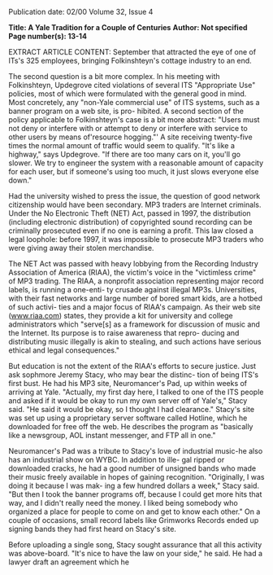 Publication date: 02/00
Volume 32, Issue 4

**Title: A Yale Tradition for a Couple of Centuries**
**Author: Not specified**
**Page number(s): 13-14**

EXTRACT ARTICLE CONTENT:
September that attracted the eye of one of ITs's 325 employees, 
bringing Folkinshteyn's cottage industry to an end. 

The second question is a bit more complex. In his meeting 
with Folkinshteyn, Updegrove cited violations of several ITS 
"Appropriate Use" policies, most of which were formulated with the 
general good in mind. Most concretely, any "non-Yale commercial 
use" of ITS systems, such as a banner program on a web site, is pro-
hibited. A second section of the policy applicable to Folkinshteyn's 
case is a bit more abstract: "Users must not deny or interfere with 
or attempt to deny or interfere with service to other users by means 
of'resource hogging."' A site receiving twenty-five times the normal 
amount of traffic would seem to qualify. "It's like a highway," says 
Updegrove. "If there are too many cars on it, you'll go slower. We 
try to engineer the system with a reasonable amount of capacity for 
each user, but if someone's using too much, it just slows everyone 
else down." 

Had the university wished to press the issue, the question of 
good network citizenship would have been secondary. MP3 traders 
are Internet criminals. Under the No Electronic Theft (NET) Act, 
passed in 1997, the distribution (including electronic distribution) 
of copyrighted sound recording can be criminally prosecuted even 
if no one is earning a profit. This law closed a legal loophole: before 
1997, it was impossible to prosecute MP3 traders who were giving 
away their stolen merchandise. 

The NET Act was passed with heavy lobbying from the 
Recording Industry Association of America (RIAA), the victim's 
voice in the "victimless crime" of MP3 trading. The RIAA, a nonprofit 
association representing major record labels, is running a one-enti-
ty crusade against illegal MP3s. Universities, with their fast networks 
and large number of bored smart kids, are a hotbed of such activi-
ties and a major focus of RIAA's campaign. As their web site 
(www.riaa.com) states, they provide a kit for university and college 
administrators which "serve[s] as a framework for discussion of 
music and the Internet. Its purpose is to raise awareness that repro-
ducing and distributing music illegally is akin to stealing, and such 
actions have serious ethical and legal consequences." 

But education is not the extent of the RIAA's efforts to secure 
justice. Just ask sophmore Jeremy Stacy, who may bear the distinc-
tion of being ITS's first bust. He had his MP3 site, Neuromancer's 
Pad, up within weeks of arriving at Yale. "Actually, my first day here, 
I talked to one of the ITS people and asked if it would be okay to 
run my own server off of Yale's," Stacy said. "He said it would be 
okay, so I thought I had clearance." Stacy's site was set up using a 
proprietary server software called Hotline, which he downloaded 
for free off the web. He describes the program as "basically like a 
newsgroup, AOL instant messenger, and FTP all in one." 

Neuromancer's Pad was a tribute to Stacy's love of industrial 
music-he also has an industrial show on WYBC. In addition to ille-
gal ripped or downloaded cracks, he had a good number of 
unsigned bands who made their music freely available in hopes of 
gaining recognition. "Originally, I was doing it because I was mak-
ing a few hundred dollars a week," Stacy said. "But then I took the 
banner programs off, because I could get more hits that way, and I 
didn't really need the money. I liked being somebody who organized 
a place for people to come on and get to know each other." On a 
couple of occasions, small record labels like Grimworks Records 
ended up signing bands they had first heard on Stacy's site. 

Before uploading a single song, Stacy sought assurance that all 
this activity was above-board. "It's nice to have the law on your 
side," he said. He had a lawyer draft an agreement which he